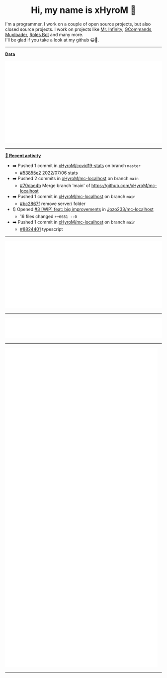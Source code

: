 <p align="center">
    <!-- <img src="https://avatars.githubusercontent.com/u/56601352" width="192" alt="hyro's pfp" /> -->
    <h1 align="center">Hi, my name is xHyroM 👋</h1>
</p>

I'm a programmer. I work on a couple of open source projects, but also closed source projects. I work on projects like [Mr. Infinity](https://discord.com/oauth2/authorize?client_id=720321585625694239&scope=bot%20applications.commands&permissions=8&redirect_uri=https://blobs.gq/imanager&prompt=consent&response_type=code), [GCommands](https://github.com/Garlic-Team/GCommands), [Muploader](https://github.com/xHyroM/Muploder), [Roles Bot](https://github.com/xHyroM/roles-bot) and many more.  
I'll be glad if you take a look at my github 😀👀.

___
**Data**

<img src="https://github.com/xHyroM/xHyroM/blob/master/.cache/base.svg">

___

**[📰 Recent activity](https://github.com/xHyroM)**
* ➡️ Pushed 1 commit in [xHyroM/covid19-stats](https://github.com/xHyroM/covid19-stats) on branch `master`
  * [#53855e2](https://github.com/xHyroM/covid19-stats/commit/53855e2) 2022/07/06 stats
* ➡️ Pushed 2 commits in [xHyroM/mc-localhost](https://github.com/xHyroM/mc-localhost) on branch `main`
  * [#70dae4b](https://github.com/xHyroM/mc-localhost/commit/70dae4b) Merge branch &#39;main&#39; of https://github.com/xHyroM/mc-localhost
* ➡️ Pushed 1 commit in [xHyroM/mc-localhost](https://github.com/xHyroM/mc-localhost) on branch `main`
  * [#bc2867f](https://github.com/xHyroM/mc-localhost/commit/bc2867f) remove server/ folder
* 🔃 Opened [#3 [WIP] feat: big improvements](https://github.com/Jozo233/mc-localhost/pull/3) in [Jozo233/mc-localhost](https://github.com/Jozo233/mc-localhost)
  * 16 files changed `++6651 --0`
* ➡️ Pushed 1 commit in [xHyroM/mc-localhost](https://github.com/xHyroM/mc-localhost) on branch `main`
  * [#8824401](https://github.com/xHyroM/mc-localhost/commit/8824401) typescript


___

<img src="https://github.com/xHyroM/xHyroM/blob/master/.cache/isocalendar.svg">

___

<img src="https://github.com/xHyroM/xHyroM/blob/master/.cache/languages.svg">

___

<img src="https://github.com/xHyroM/xHyroM/blob/master/.cache/achievements.svg">

___
